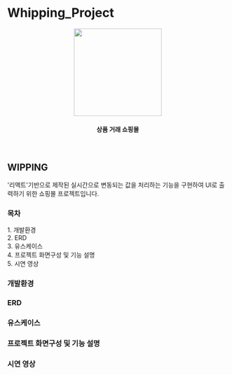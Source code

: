 # Whipping_Project
<p align="center"><img src="https://user-images.githubusercontent.com/97080437/210049100-93844be1-331c-4631-a734-28a5a2708a4e.jpg" width="200" height="200"></p>
<h4 align="center">상품 거래 쇼핑몰</h4>
<br/>
<h2>WIPPING</h2>
'리액트'기반으로 제작된 실시간으로 변동되는 값을 처리하는 기능을 구현하여 UI로 출력하기 위한 쇼핑몰 프로젝트입니다.
<br/>

<h3>목차</h3>
1. 개발환경<br/>
2. ERD<br/>
3. 유스케이스<br/>
4. 프로젝트 화면구성 및 기능 설명<br/>
5. 시연 영상<br/>

<h3>개발환경</h3>

<h3>ERD</h3>

<h3>유스케이스</h3>

<h3>프로젝트 화면구성 및 기능 설명</h3>

<h3>시연 영상</h3>

   
